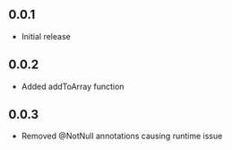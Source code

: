 ## 0.0.1

* Initial release

## 0.0.2

*  Added addToArray function

## 0.0.3

*  Removed @NotNull annotations causing runtime issue
